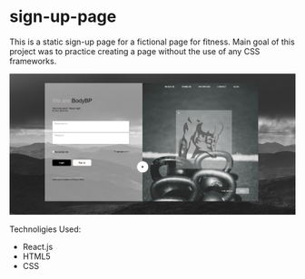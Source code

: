 # sign-up-page

This is a static sign-up page for a fictional page for fitness. Main goal of this project was to
practice creating a page without the use of any CSS frameworks.

![sign-up-page-image](https://github.com/tim0thylee/sign-up-page/blob/master/sign-up-page/src/images/bodyhomepage.png)

Technoligies Used: 

* React.js
* HTML5
* CSS
